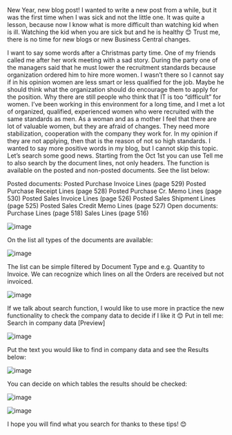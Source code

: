 New Year, new blog post! I wanted to write a new post from a while, but it was the first time when I was sick and not the little one. It was quite a lesson, because now I know what is more difficult than watching kid when is ill. Watching the kid when you are sick but and he is healthy 😊 Trust me, there is no time for new blogs or new Business Central changes.  

I want to say some words after a Christmas party time. One of my friends called me after her work meeting with a sad story. During the party one of the managers said that he must lower the recruitment standards because organization ordered him to hire more women. I wasn’t there so I cannot say if in his opinion women are less smart or less qualified for the job. Maybe he should think what the organization should do encourage them to apply for the position. Why there are still people who think that IT is too “difficult” for women. I’ve been working in this environment for a long time, and I met a lot of organized, qualified, experienced women who were recruited with the same standards as men. As a woman and as a mother I feel that there are lot of valuable women, but they are afraid of changes. They need more stabilization, cooperation with the company they work for. In my opinion if they are not applying, then that is the reason of not so high standards. 
I wanted to say more positive words in my blog, but I cannot skip this topic. Let’s search some good news. Starting from the Oct 1st you can use Tell me to also search by the document lines, not only headers. The function is available on the posted and non-posted documents. See the list below:

Posted documents:
Posted Purchase Invoice Lines (page 529)
Posted Purchase Receipt Lines (page 528)
Posted Purchase Cr. Memo Lines (page 530)
Posted Sales Invoice Lines (page 526)
Posted Sales Shipment Lines (page 525)
Posted Sales Credit Memo Lines (page 527)
Open documents:
Purchase Lines (page 518)
Sales Lines (page 516)

![image](https://user-images.githubusercontent.com/118689671/220184752-39d73416-64c1-4c3a-a57b-466dcdec870e.png)

On the list all types of the documents are available:

![image](https://user-images.githubusercontent.com/118689671/220184859-bf9cbae2-36ee-4cb7-9457-155a65a2f938.png)
 
The list can be simple filtered by Document Type and e.g. Quantity to Invoice. We can recognize which lines on all the Orders are received but not invoiced. 

![image](https://user-images.githubusercontent.com/118689671/220184883-e577c03b-2580-4492-847a-704fae04685c.png)
 
If we talk about search function, I would like to use more in practice the new functionality to check the company data to decide if I like it 😊 Put in tell me: Search in company data [Preview]
 
![image](https://user-images.githubusercontent.com/118689671/220184906-261c3736-90e9-419a-8632-40f945039bbc.png)

Put the text you would like to find in company data and see the Results below:

![image](https://user-images.githubusercontent.com/118689671/220184935-3c83d921-25b6-4709-a390-86aacce45435.png)
 
You can decide on which tables the results should be checked:

![image](https://user-images.githubusercontent.com/118689671/220184967-91ac96cd-e3ab-4703-9bac-cf9b1cd30ad4.png)

![image](https://user-images.githubusercontent.com/118689671/220185004-5e7d995f-6092-4343-9080-5f7ea8dd5702.png)

I hope you will find what you search for thanks to these tips! 😊
